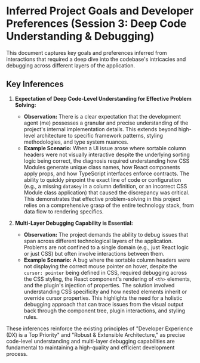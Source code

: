 # Inferred Project Goals and Developer Preferences (Session 3: Deep Code Understanding & Debugging)

This document captures key goals and preferences inferred from interactions that required a deep dive into the codebase's intricacies and debugging across different layers of the application.

## Key Inferences

1.  **Expectation of Deep Code-Level Understanding for Effective Problem Solving:**
    *   **Observation:** There is a clear expectation that the development agent (me) possesses a granular and precise understanding of the project's internal implementation details. This extends beyond high-level architecture to specific framework patterns, styling methodologies, and type system nuances.
    *   **Example Scenario:** When a UI issue arose where sortable column headers were not visually interactive despite the underlying sorting logic being correct, the diagnosis required understanding how CSS Modules generate unique class names, how React components apply props, and how TypeScript interfaces enforce contracts. The ability to quickly pinpoint the exact line of code or configuration (e.g., a missing `dataKey` in a column definition, or an incorrect CSS Module class application) that caused the discrepancy was critical. This demonstrates that effective problem-solving in this project relies on a comprehensive grasp of the entire technology stack, from data flow to rendering specifics.

2.  **Multi-Layer Debugging Capability is Essential:**
    *   **Observation:** The project demands the ability to debug issues that span across different technological layers of the application. Problems are not confined to a single domain (e.g., just React logic or just CSS) but often involve interactions between them.
    *   **Example Scenario:** A bug where the sortable column headers were not displaying the correct mouse pointer on hover, despite the `cursor: pointer` being defined in CSS, required debugging across the CSS styling, the React component's rendering of `<th>` elements, and the plugin's injection of properties. The solution involved understanding CSS specificity and how nested elements inherit or override cursor properties. This highlights the need for a holistic debugging approach that can trace issues from the visual output back through the component tree, plugin interactions, and styling rules.

These inferences reinforce the existing principles of "Developer Experience (DX) is a Top Priority" and "Robust & Extensible Architecture," as precise code-level understanding and multi-layer debugging capabilities are fundamental to maintaining a high-quality and efficient development process.